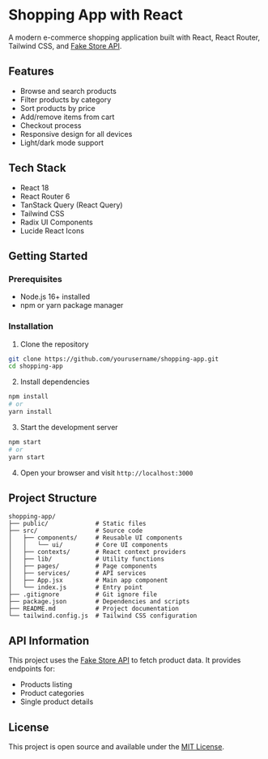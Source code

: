# Shopping App with React

A modern e-commerce shopping application built with React, React Router, Tailwind CSS, and [Fake Store API](https://fakestoreapi.com/).

## Features

- Browse and search products
- Filter products by category
- Sort products by price
- Add/remove items from cart
- Checkout process
- Responsive design for all devices
- Light/dark mode support

## Tech Stack

- React 18
- React Router 6
- TanStack Query (React Query)
- Tailwind CSS
- Radix UI Components
- Lucide React Icons

## Getting Started

### Prerequisites

- Node.js 16+ installed
- npm or yarn package manager

### Installation

1. Clone the repository
```bash
git clone https://github.com/yourusername/shopping-app.git
cd shopping-app
```

2. Install dependencies
```bash
npm install
# or
yarn install
```

3. Start the development server
```bash
npm start
# or
yarn start
```

4. Open your browser and visit `http://localhost:3000`

## Project Structure

```
shopping-app/
├── public/             # Static files
├── src/                # Source code
│   ├── components/     # Reusable UI components
│   │   └── ui/         # Core UI components
│   ├── contexts/       # React context providers
│   ├── lib/            # Utility functions
│   ├── pages/          # Page components
│   ├── services/       # API services
│   ├── App.jsx         # Main app component
│   └── index.js        # Entry point
├── .gitignore          # Git ignore file
├── package.json        # Dependencies and scripts
├── README.md           # Project documentation
└── tailwind.config.js  # Tailwind CSS configuration
```

## API Information

This project uses the [Fake Store API](https://fakestoreapi.com/) to fetch product data. It provides endpoints for:

- Products listing
- Product categories
- Single product details

## License

This project is open source and available under the [MIT License](LICENSE). 